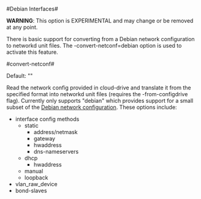 #Debian Interfaces#

**WARNING**: This option is EXPERIMENTAL and may change or be removed at any point.

There is basic support for converting from a Debian network configuration to networkd unit files. The -convert-netconf=debian option is used to activate this feature.

#convert-netconf#

Default: ""

Read the network config provided in cloud-drive and translate it from the specified format into networkd unit files (requires the -from-configdrive flag). Currently only supports "debian" which provides support for a small subset of the [Debian network configuration](https://wiki.debian.org/NetworkConfiguration). These options include:

- interface config methods
	- static
		- address/netmask
		- gateway
		- hwaddress
		- dns-nameservers
	- dhcp
		- hwaddress
	- manual
	- loopback
- vlan_raw_device
- bond-slaves

